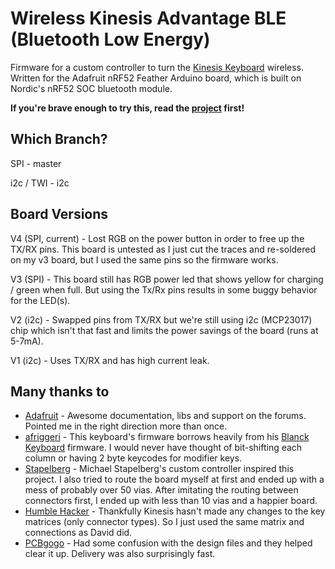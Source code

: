 # Wireless Kinesis Advantage BLE (Bluetooth Low Energy)

Firmware for a custom controller to turn the [Kinesis Keyboard](https://www.kinesis-ergo.com/shop/advantage2/) wireless. Written for the Adafruit nRF52 Feather Arduino board, which is built on Nordic's nRF52 SOC bluetooth module. 

**If you're brave enough to try this, read the [project](https://hackaday.io/project/161578-wireless-ble-kinesis-advantage-custom-controller) first!**

## Which Branch?

SPI - master

i2c / TWI - i2c

## Board Versions

V4 (SPI, current) - Lost RGB on the power button in order to free up the TX/RX pins. This board is untested as I just cut the traces and re-soldered on my v3 board, but I used the same pins so the firmware works. 

V3 (SPI) - This board still has RGB power led that shows yellow for charging / green when full. But using the Tx/Rx pins results in some buggy behavior for the LED(s).

V2 (i2c) - Swapped pins from TX/RX but we're still using i2c (MCP23017) chip which isn't that fast and limits the power savings of the board (runs at 5-7mA).  

V1 (i2c) - Uses TX/RX and has high current leak.


## Many thanks to

- [Adafruit](https://www.adafruit.com/product/3406) - Awesome documentation, libs and support on the forums. Pointed me in the right direction more than once.
- [afriggeri](https://github.com/afriggeri/kb) - This keyboard's firmware borrows heavily from his [Blanck Keyboard](https://medium.com/@friggeri/the-blanck-keyboard-24afe12e81a) firmware. I would never have thought of bit-shifting each column or having 2 byte keycodes for modifier keys.
- [Stapelberg](https://michael.stapelberg.de/posts/2013-03-21-kinesis_custom_controller/) - Michael Stapelberg's custom controller inspired this project. I also tried to route the board myself at first and ended up with a mess of probably over 50 vias. After imitating the routing between connectors first, I ended up with less than 10 vias and a happier board.
- [Humble Hacker](http://humblehacker.com/blog/20100720/hacking-the-kinesis-contoured-keyboard/) - Thankfully Kinesis hasn't made any changes to the key matrices (only connector types). So I just used the same matrix and connections as David did.
- [PCBgogo](http://www.pcbgogo.com) - Had some confusion with the design files and they helped clear it up. Delivery was also surprisingly fast.
